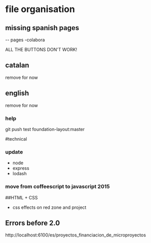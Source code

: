 # file organisation

## missing spanish pages
  -- pages
  -colabora

ALL THE BUTTONS DON'T WORK!




## catalan
remove for now 
## english
remove for now

### help
git push test foundation-layout:master

#technical
### update
  - node
  - express
  - lodash
### move from coffeescript to javascript 2015

##HTML + CSS
- css effects on red zone and project


## Errors before 2.0
http://localhost:6100/es/proyectos_financiacion_de_microproyectos
